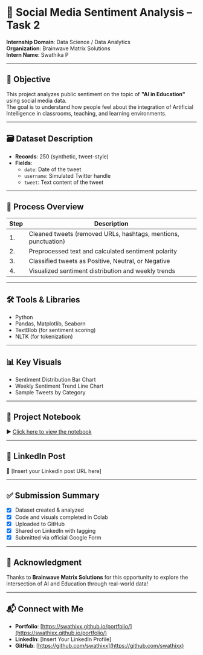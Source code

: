# 💬 Social Media Sentiment Analysis – Task 2

**Internship Domain**: Data Science / Data Analytics  
**Organization**: Brainwave Matrix Solutions  
**Intern Name**: Swathika P

---

## 📌 Objective

This project analyzes public sentiment on the topic of **"AI in Education"** using social media data.  
The goal is to understand how people feel about the integration of Artificial Intelligence in classrooms, teaching, and learning environments.

---

## 🗃 Dataset Description

- **Records**: 250 (synthetic, tweet-style)
- **Fields**:
  - `date`: Date of the tweet
  - `username`: Simulated Twitter handle
  - `tweet`: Text content of the tweet

---

## 🧠 Process Overview

| Step | Description |
|------|-------------|
| 1.   | Cleaned tweets (removed URLs, hashtags, mentions, punctuation) |
| 2.   | Preprocessed text and calculated sentiment polarity |
| 3.   | Classified tweets as Positive, Neutral, or Negative |
| 4.   | Visualized sentiment distribution and weekly trends |

---

## 🛠️ Tools & Libraries

- Python  
- Pandas, Matplotlib, Seaborn  
- TextBlob (for sentiment scoring)  
- NLTK (for tokenization)

---

## 📊 Key Visuals

- Sentiment Distribution Bar Chart  
- Weekly Sentiment Trend Line Chart  
- Sample Tweets by Category  

---

## 📓 Project Notebook

▶️ [Click here to view the notebook](Sentiment_Analysis_AI_Education.ipynb)

---

## 🔗 LinkedIn Post

📢 [Insert your LinkedIn post URL here]

---

## ✅ Submission Summary

- [x] Dataset created & analyzed  
- [x] Code and visuals completed in Colab  
- [x] Uploaded to GitHub  
- [x] Shared on LinkedIn with tagging  
- [x] Submitted via official Google Form

---

## 🙏 Acknowledgment

Thanks to **Brainwave Matrix Solutions** for this opportunity to explore the intersection of AI and Education through real-world data!

---

## 📬 Connect with Me

- **Portfolio**: [https://swathixx.github.io/portfolio/](https://swathixx.github.io/portfolio/)  
- **LinkedIn**: [Insert Your LinkedIn Profile]  
- **GitHub**: [https://github.com/swathixx](https://github.com/swathixx)
